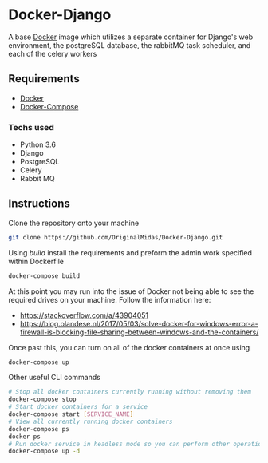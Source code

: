 # Docker-Django
A base [Docker](https://www.docker.com/) image which utilizes a separate container for Django's web environment, the postgreSQL database, the rabbitMQ task scheduler, and each of the celery workers

## Requirements
- [Docker](https://www.docker.com/)
- [Docker-Compose](http://docs.docker.com/compose/install/)

### Techs used
- Python 3.6
- Django
- PostgreSQL
- Celery
- Rabbit MQ

## Instructions
Clone the repository onto your machine
``` bash
git clone https://github.com/OriginalMidas/Docker-Django.git
```
Using *build* install the requirements and preform the admin work specified within Dockerfile
``` bash
docker-compose build
```
At this point you may run into the issue of Docker not being able to see the required drives on your machine. Follow the information here:
- https://stackoverflow.com/a/43904051
- https://blog.olandese.nl/2017/05/03/solve-docker-for-windows-error-a-firewall-is-blocking-file-sharing-between-windows-and-the-containers/

Once past this, you can turn on all of the docker containers at once using
``` bash
docker-compose up
```
Other useful CLI commands
``` bash
# Stop all docker containers currently running without removing them
docker-compose stop
# Start docker containers for a service
docker-compose start [SERVICE_NAME]
# View all currently running docker containers
docker-compose ps
docker ps
# Run docker service in headless mode so you can perform other operations on the command line
docker-compose up -d
```